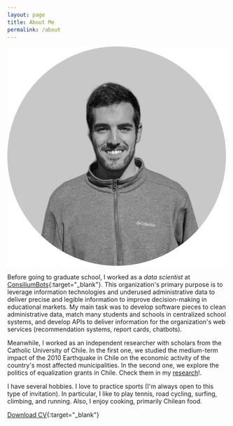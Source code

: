 ```yaml
---
layout: page
title: About Me
permalink: /about
---
```


<img src="/assets/images/profile-pic-2.png" id="about-img">

Before going to graduate school, I worked as a *data scientist* at [ConsiliumBots](https://www.consiliumbots.com/){:target="_blank"}. This organization's primary purpose is to leverage information technologies and underused administrative data to deliver precise and legible information to improve decision-making in educational markets. My main task was to develop software pieces to clean administrative data, match many students and schools in centralized school systems, and develop APIs to deliver information for the organization's web services (recommendation systems, report cards, chatbots).

Meanwhile, I worked as an independent researcher with scholars from the Catholic University of Chile. In the first one, we studied the medium-term impact of the 2010 Earthquake in Chile on the economic activity of the country's most affected municipalities. In the second one, we explore the politics of equalization grants in Chile. Check them in my [research]({{site.base_url}}/research/)!.

I have several hobbies. I love to practice sports (I'm always open to this type of invitation). In particular, I like to play tennis, road cycling, surfing, climbing, and running. Also, I enjoy cooking, primarily Chilean food.

[Download CV](https://www.dropbox.com/s/aoyp715zbvr7yya/CV_2.pdf?dl=0){:target="_blank"}